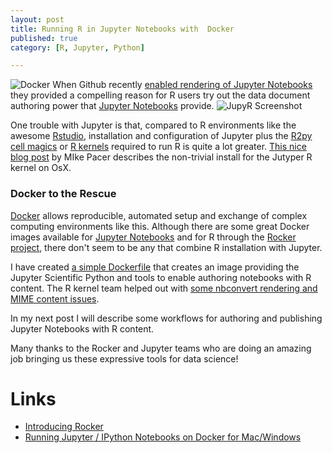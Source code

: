 ```yaml
---
layout: post
title: Running R in Jupyter Notebooks with  Docker
published: true
category: [R, Jupyter, Python]

---
```

![Docker](https://secure.gravatar.com/avatar/26da7b36ff8bb5db4211400358dc7c4e.jpg?s=200&d=mm)
When Github recently [enabled rendering of Jupyter Notebooks](https://github.com/blog/1995-github-jupyter-notebooks-3)  they provided a compelling reason for R users try out the data document authoring power that [Jupyter Notebooks](https://jupyter.org/) provide.
![JupyR Screenshot](https://dl.dropboxusercontent.com/u/8064851/images/JuPyRScreen%20Shot.png)

One trouble with Jupyter is that, compared to R environments like the  awesome [Rstudio](http://www.rstudio.com/), installation and configuration of Jupyter plus the  [R2py cell magics](http://rpy.sourceforge.net/rpy2.html) or [R kernels]() required to run R is quite a lot greater. [This nice blog post](http://www.michaelpacer.com/maths/r-kernel-for-ipython-notebook) by MIke Pacer describes the non-trivial install for the Jutyper R kernel on OsX.

### Docker to the Rescue

[Docker](http://docker.com) allows reproducible, automated setup and exchange of complex computing environments like this. Although there are some great Docker images available  for [Jupyter Notebooks](https://registry.hub.docker.com/repos/ipython/) and for R through the [Rocker project]( https://github.com/rocker-org/rocker), there don't seem to be any that combine R installation with Jupyter.

I have created [a simple Dockerfile](https://github.com/cfljam/pyRat) that creates an image providing the Jupyter Scientific Python and tools to enable authoring notebooks with R content. The R kernel team helped out with [some nbconvert rendering and MIME content issues](https://github.com/IRkernel/IRkernel/issues/145).

In my next post I will describe some workflows for authoring and publishing Jupyter Notebooks with R content.

Many thanks to the Rocker and Jupyter teams who are doing an amazing job bringing us these expressive tools for data science!

Links
======
- [Introducing Rocker](http://dirk.eddelbuettel.com/blog/2014/10/23/)
- [Running Jupyter / IPython Notebooks on Docker for Mac/Windows](http://odewahn.github.io/docker-jumpstart/ipython-notebook.html)
